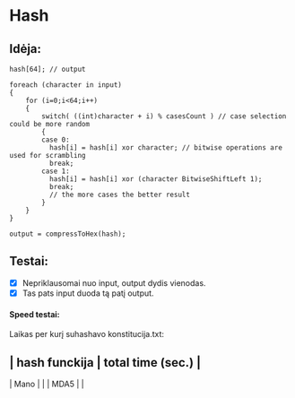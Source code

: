 # Hash
## Idėja:
```
hash[64]; // output

foreach (character in input)
{
    for (i=0;i<64;i++)
    {
        switch( ((int)character + i) % casesCount ) // case selection could be more random
        {
        case 0:
          hash[i] = hash[i] xor character; // bitwise operations are used for scrambling
          break;
        case 1:
          hash[i] = hash[i] xor (character BitwiseShiftLeft 1);
          break;
          // the more cases the better result
        }
    }
}

output = compressToHex(hash);
```
## Testai:

- [x] Nepriklausomai nuo input, output dydis vienodas.
- [x] Tas pats input duoda tą patį output.

#### Speed testai:

Laikas per kurį suhashavo konstitucija.txt:

| hash funckija | total time (sec.) |
-------------------------------------
| Mano          |                   |
| MDA5          |                   |